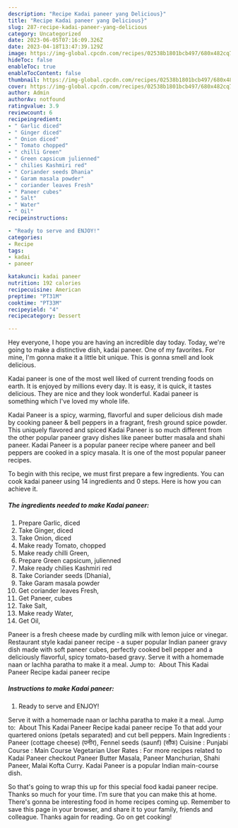 ```yaml
---
description: "Recipe Kadai paneer yang Delicious}"
title: "Recipe Kadai paneer yang Delicious}"
slug: 287-recipe-kadai-paneer-yang-delicious
category: Uncategorized
date: 2023-06-05T07:16:09.326Z
date: 2023-04-18T13:47:39.129Z
image: https://img-global.cpcdn.com/recipes/02538b1801bcb497/680x482cq70/kadai-paneer-recipe-main-photo.jpg
hideToc: false
enableToc: true
enableTocContent: false
thumbnail: https://img-global.cpcdn.com/recipes/02538b1801bcb497/680x482cq70/kadai-paneer-recipe-main-photo.jpg
cover: https://img-global.cpcdn.com/recipes/02538b1801bcb497/680x482cq70/kadai-paneer-recipe-main-photo.jpg
author: Admin
authorAv: notfound
ratingvalue: 3.9
reviewcount: 6
recipeingredient:
- " Garlic diced"
- " Ginger diced"
- " Onion diced"
- " Tomato chopped"
- " chilli Green"
- " Green capsicum julienned"
- " chilies Kashmiri red"
- " Coriander seeds Dhania"
- " Garam masala powder"
- " coriander leaves Fresh"
- " Paneer cubes"
- " Salt"
- " Water"
- " Oil"
recipeinstructions:

- "Ready to serve and ENJOY!"
categories:
- Recipe
tags:
- kadai
- paneer

katakunci: kadai paneer 
nutrition: 192 calories
recipecuisine: American
preptime: "PT31M"
cooktime: "PT33M"
recipeyield: "4"
recipecategory: Dessert

---
```



Hey everyone, I hope you are having an incredible day today. Today, we're going to make a distinctive dish, kadai paneer. One of my favorites. For mine, I'm gonna make it a little bit unique. This is gonna smell and look delicious.

Kadai paneer is one of the most well liked of current trending foods on earth. It is enjoyed by millions every day. It is easy, it is quick, it tastes delicious. They are nice and they look wonderful. Kadai paneer is something which I've loved my whole life.

Kadai Paneer is a spicy, warming, flavorful and super delicious dish made by cooking paneer &amp; bell peppers in a fragrant, fresh ground spice powder. This uniquely flavored and spiced Kadai Paneer is so much different from the other popular paneer gravy dishes like paneer butter masala and shahi paneer. Kadai Paneer is a popular paneer recipe where paneer and bell peppers are cooked in a spicy masala. It is one of the most popular paneer recipes.


To begin with this recipe, we must first prepare a few ingredients. You can cook kadai paneer using 14 ingredients and 0 steps. Here is how you can achieve it.

<!--inarticleads1-->

##### The ingredients needed to make Kadai paneer:

1. Prepare  Garlic, diced
1. Take  Ginger, diced
1. Take  Onion, diced
1. Make ready  Tomato, chopped
1. Make ready  chilli Green,
1. Prepare  Green capsicum, julienned
1. Make ready  chilies Kashmiri red
1. Take  Coriander seeds (Dhania),
1. Take  Garam masala powder
1. Get  coriander leaves Fresh,
1. Get  Paneer, cubes
1. Take  Salt,
1. Make ready  Water,
1. Get  Oil,


Paneer is a fresh cheese made by curdling milk with lemon juice or vinegar. Restaurant style kadai paneer recipe - a super popular Indian paneer gravy dish made with soft paneer cubes, perfectly cooked bell pepper and a deliciously flavorful, spicy tomato-based gravy. Serve it with a homemade naan or lachha paratha to make it a meal. Jump to: ️ About This Kadai Paneer Recipe kadai paneer recipe 

<!--inarticleads2-->

##### Instructions to make Kadai paneer:


1. Ready to serve and ENJOY!

Serve it with a homemade naan or lachha paratha to make it a meal. Jump to: ️ About This Kadai Paneer Recipe kadai paneer recipe To that add your quartered onions (petals separated) and cut bell peppers. Main Ingredients : Paneer (cottage cheese) (पनीर), Fennel seeds (saunf) (सौंफ) Cuisine : Punjabi Course : Main Course Vegetarian User Rates : For more recipes related to Kadai Paneer checkout Paneer Butter Masala, Paneer Manchurian, Shahi Paneer, Malai Kofta Curry. Kadai Paneer is a popular Indian main-course dish. 

So that's going to wrap this up for this special food kadai paneer recipe. Thanks so much for your time. I'm sure that you can make this at home. There's gonna be interesting food in home recipes coming up. Remember to save this page in your browser, and share it to your family, friends and colleague. Thanks again for reading. Go on get cooking!
